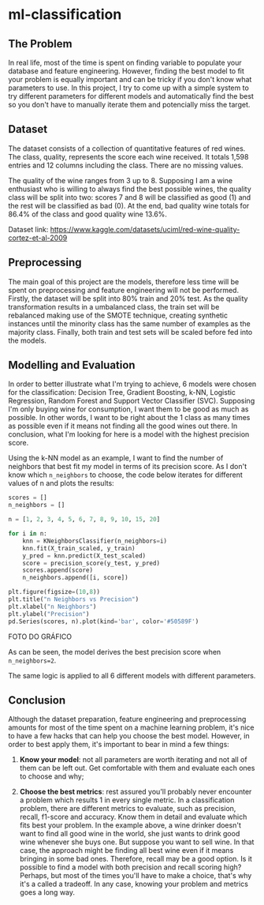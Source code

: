 # ml-classification

## The Problem
In real life, most of the time is spent on finding variable to populate your database and feature engineering. However, finding the best model to fit your problem is equally important and can be tricky if you don't know what parameters to use. In this project, I try to come up with a simple system to try different parameters for different models and automatically find the best so you don't have to manually iterate them and potencially miss the target.

## Dataset
The dataset consists of a collection of quantitative features of red wines. The class, quality, represents the score each wine received. It totals 1,598 entries and 12 columns including the class. There are no missing values.

The quality of the wine ranges from 3 up to 8. Supposing I am a wine enthusiast who is willing to always find the best possible wines, the quality class will be split into two: scores 7 and 8 will be classified as good (1) and the rest will be classified as bad (0). At the end, bad quality wine totals for 86.4% of the class and good quality wine 13.6%.

Dataset link: https://www.kaggle.com/datasets/uciml/red-wine-quality-cortez-et-al-2009


## Preprocessing
The main goal of this project are the models, therefore less time will be spent on preprocessing and feature engineering will not be performed. Firstly, the dataset will be split into 80% train and 20% test. As the quality transformation results in a umbalanced class, the train set will be rebalanced making use of the SMOTE technique, creating synthetic instances until the minority class has the same number of examples as the majority class. Finally, both train and test sets will be scaled before fed into the models.


## Modelling and Evaluation
In order to better illustrate what I'm trying to achieve, 6 models were chosen for the classification: Decision Tree, Gradient Boosting, k-NN, Logistic Regression, Random Forest and Support Vector Classifier (SVC). Supposing I'm only buying wine for consumption, I want them to be good as much as possible. In other words, I want to be right about the 1 class as many times as possible even if it means not finding all the good wines out there. In conclusion, what I'm looking for here is a model with the highest precision score.

Using the k-NN model as an example, I want to find the number of neighbors that best fit my model in terms of its precision score. As I don't know which `n_neighbors` to choose, the code below iterates for different values of n and plots the results:

``` PYTHON
scores = []
n_neighbors = []

n = [1, 2, 3, 4, 5, 6, 7, 8, 9, 10, 15, 20]

for i in n:    
    knn = KNeighborsClassifier(n_neighbors=i)
    knn.fit(X_train_scaled, y_train)
    y_pred = knn.predict(X_test_scaled)
    score = precision_score(y_test, y_pred)
    scores.append(score)
    n_neighbors.append([i, score])

plt.figure(figsize=(10,8))
plt.title("n Neighbors vs Precision")
plt.xlabel("n Neighbors")
plt.ylabel("Precision")
pd.Series(scores, n).plot(kind='bar', color='#50589F')
```

FOTO DO GRÁFICO

As can be seen, the model derives the best precision score when `n_neighbors=2`.

The same logic is applied to all 6 different models with different parameters.

## Conclusion
Although the dataset preparation, feature engineering and preprocessing amounts for most of the time spent on a machine learning problem, it's nice to have a few hacks that can help you choose the best model. However, in order to best apply them, it's important to bear in mind a few things:

1. **Know your model**: not all parameters are worth iterating and not all of them can be left out. Get comfortable with them and evaluate each ones to choose and why;

2. **Choose the best metrics**: rest assured you'll probably never encounter a problem which results 1 in every single metric. In a classification problem, there are different metrics to evaluate, such as precision, recall, f1-score and accuracy. Know them in detail and evaluate which fits best your problem. In the example above, a wine drinker doesn't want to find all good wine in the world, she just wants to drink good wine whenever she buys one. But suppose you want to sell wine. In that case, the approach might be finding all best wine even if it means bringing in some bad ones. Therefore, recall may be a good option. Is it possible to find a model with both precision and recall scoring high? Perhaps, but most of the times you'll have to make a choice, that's why it's a called a tradeoff. In any case, knowing your problem and metrics goes a long way.


